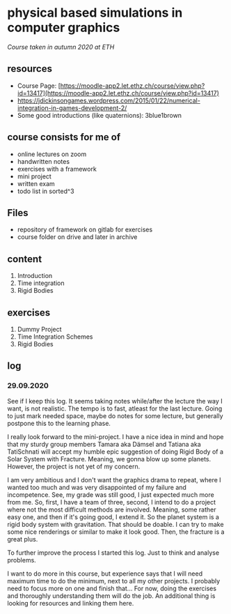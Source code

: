 # physical based simulations in computer graphics

*Course taken in autumn 2020 at ETH*

## resources
- Course Page: [https://moodle-app2.let.ethz.ch/course/view.php?id=13417](https://moodle-app2.let.ethz.ch/course/view.php?id=13417)
- https://jdickinsongames.wordpress.com/2015/01/22/numerical-integration-in-games-development-2/
- Some good introductions (like quaternions): 3blue1brown

## course consists for me of
- online lectures on zoom
- handwritten notes
- exercises with a framework
- mini project
- written exam
- todo list in sorted^3

## Files
- repository of framework on gitlab for exercises
- course folder on drive and later in archive

## content
1. Introduction
2. Time integration
3. Rigid Bodies

## exercises
1. Dummy Project
2. Time Integration Schemes
3. Rigid Bodies

## log

### 29.09.2020
See if I keep this log. It seems taking notes while/after the lecture the way I want, is not realistic. The tempo is to fast, atleast for the last lecture. Going to just mark needed space, maybe do notes for some lecture, but generally postpone this to the learning phase.

I really look forward to the mini-project. I have a nice idea in mind and hope that my sturdy group members Tamara aka Dämsel and Tatiana aka TatiSchnati will accept my humble epic suggestion of doing Rigid Body of a Solar System with Fracture. Meaning, we gonna blow up some planets. However, the project is not yet of my concern.

I am very ambitious and I don't want the graphics drama to repeat, where I wanted too much and was very disappointed of my failure and incompetence. See, my grade was still good, I just expected much more from me. So, first, I have a team of three, second, I intend to do a project where not the most difficult methods are involved. Meaning, some rather easy one, and then if it's going good, I extend it. So the planet system is a rigid body system with gravitation. That should be doable. I can try to make some nice renderings or similar to make it look good. Then, the fracture is a great plus.

To further improve the process I started this log. Just to think and analyse problems.

I want to do more in this course, but experience says that I will need maximum time to do the minimum, next to all my other projects. I probably need to focus more on one and finish that... For now, doing the exercises and thoroughly understanding them will do the job. An additional thing is looking for resources and linking them here.
